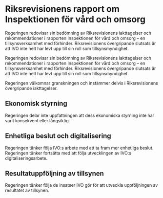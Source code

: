 # Riksrevisionens rapport om Inspektionen för vård och omsorg

Regeringen redovisar sin bedömning av Riksrevisionens iakttagelser och rekommendationer i rapporten Inspektionen för vård och omsorg – en tillsynsverksamhet med förhinder. Riksrevisionens övergripande slutsats är att IVO inte helt har levt upp till sin roll som tillsynsmyndighet.

Regeringen redovisar sin bedömning av Riksrevisionens iakttagelser och rekommendationer i rapporten Inspektionen för vård och omsorg – en tillsynsverksamhet med förhinder. Riksrevisionens övergripande slutsats är att IVO inte helt har levt upp till sin roll som tillsynsmyndighet.

Regeringen välkomnar granskningen och instämmer delvis i Riksrevisionens övergripande iakttagelser.

## Ekonomisk styrning

Regeringen delar inte uppfattningen att dess ekonomiska styrning inte har varit konsekvent eller långsiktig.

## Enhetliga beslut och digitalisering

Regeringen tänker följa IVO:s arbete med att ta fram mer enhetliga beslut. Regeringen tänker fortsätta med att följa utvecklingen av IVO:s digitaliseringsarbete.

## Resultatuppföljning av tillsynen

Regeringen tänker följa de insatser IVO gör för att utveckla uppföljningen av resultatet av tillsynen.
